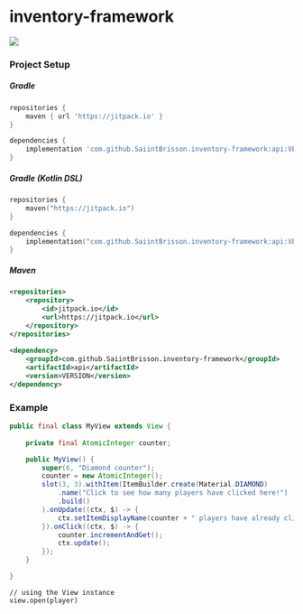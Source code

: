 # inventory-framework
[![](https://jitpack.io/v/SaiintBrisson/inventory-framework.svg)](https://jitpack.io/#SaiintBrisson/command-framework)

### Project Setup
##### Gradle
```groovy
repositories {
    maven { url 'https://jitpack.io' }
}

dependencies {
    implementation 'com.github.SaiintBrisson.inventory-framework:api:VERSION'
}
```

##### Gradle (Kotlin DSL)
```kotlin
repositories {
    maven("https://jitpack.io")
}

dependencies {
    implementation("com.github.SaiintBrisson.inventory-framework:api:VERSION")
}
```

##### Maven
```xml
<repositories>
    <repository>
        <id>jitpack.io</id>
        <url>https://jitpack.io</url>
    </repository>
</repositories>
    
<dependency>
    <groupId>com.github.SaiintBrisson.inventory-framework</groupId>
    <artifactId>api</artifactId>
    <version>VERSION</version>
</dependency>
```

### Example
```java
public final class MyView extends View {
        
    private final AtomicInteger counter;

    public MyView() {
        super(6, "Diamond counter");
        counter = new AtomicInteger();
        slot(3, 3).withItem(ItemBuilder.create(Material.DIAMOND)
            .name("Click to see how many players have clicked here!")
            .build()
        ).onUpdate((ctx, $) -> {
            ctx.setItemDisplayName(counter + " players have already clicked on the diamond!");
        }).onClick((ctx, $) -> {
            counter.incrementAndGet();
            ctx.update();
        });
    }

}
```
```
// using the View instance
view.open(player)
```
